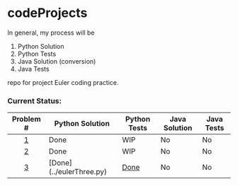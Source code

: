 # codeProjects

In general, my process will be
  1. Python Solution
  2. Python Tests
  3. Java Solution (conversion)
  4. Java Tests

repo for project Euler coding practice.
  ### Current Status:

| Problem # | Python Solution | Python Tests | Java Solution | Java Tests |
| :---: | --- | --- | --- | --- |
| [1](https://projecteuler.net/problem=1) | Done | WIP | No | No |
| [2](https://projecteuler.net/problem=2) | Done | WIP | No | No |
| [3](https://projecteuler.net/problem=3) | [Done] (../eulerThree.py) | [Done](../test_eulerThree.py) | No | No | 
